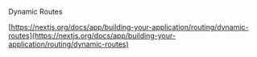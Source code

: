 Dynamic Routes

[https://nextjs.org/docs/app/building-your-application/routing/dynamic-routes](https://nextjs.org/docs/app/building-your-application/routing/dynamic-routes)
